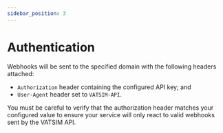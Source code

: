 ```yaml
---
sidebar_position: 3
---
```

# Authentication
Webhooks will be sent to the specified domain with the following headers attached:
- `Authorization` header containing the configured API key; and
- `User-Agent` header set to `VATSIM-API`.

You must be careful to verify that the authorization header matches your configured value to ensure your service will only react to valid webhooks sent by the VATSIM API.
